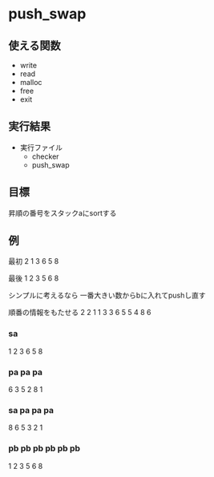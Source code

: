 # push_swap

## 使える関数

- write
- read
- malloc
- free
- exit

## 実行結果

- 実行ファイル
  - checker
  - push_swap

## 目標

昇順の番号をスタックaにsortする


## 例

最初
2
1
3
6
5
8

最後
1
2
3
5
6
8

シンプルに考えるなら
一番大きい数からbに入れてpushし直す

順番の情報をもたせる
2 2
1 1
3 3
6 5
5 4
8 6

### sa

1
2
3
6
5
8

### pa pa pa

6 3
5 2
8 1

### sa pa pa pa

  8
  6
  5
  3
  2
  1

### pb pb pb pb pb pb

1
2
3
5
6
8

